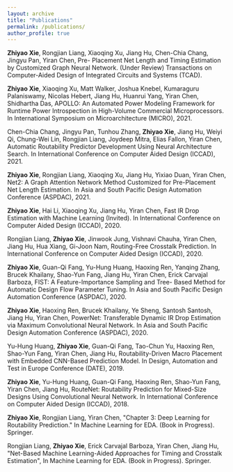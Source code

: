 ```yaml
---
layout: archive
title: "Publications"
permalink: /publications/
author_profile: true
---
```


**Zhiyao Xie**, Rongjian Liang, Xiaoqing Xu, Jiang Hu, Chen-Chia Chang, Jingyu Pan, Yiran Chen, Pre- Placement Net Length and Timing Estimation by Customized Graph Neural Network. (Under Review) Transactions on Computer-Aided Design of Integrated Circuits and Systems (TCAD).

**Zhiyao Xie**, Xiaoqing Xu, Matt Walker, Joshua Knebel, Kumaraguru Palaniswamy, Nicolas Hebert, Jiang Hu, Huanrui Yang, Yiran Chen, Shidhartha Das, APOLLO: An Automated Power Modeling Framework for Runtime Power Introspection in High-Volume Commercial Microprocessors. In International Symposium on Microarchitecture (MICRO), 2021.

Chen-Chia Chang, Jingyu Pan, Tunhou Zhang, **Zhiyao Xie**, Jiang Hu, Weiyi Qi, Chung-Wei Lin, Rongjian Liang, Joydeep Mitra, Elias Fallon, Yiran Chen, Automatic Routability Predictor Development Using Neural Architecture Search. In International Conference on Computer Aided Design (ICCAD), 2021.

**Zhiyao Xie**, Rongjian Liang, Xiaoqing Xu, Jiang Hu, Yixiao Duan, Yiran Chen, Net2: A Graph Attention Network Method Customized for Pre-Placement Net Length Estimation. In Asia and South Pacific Design Automation Conference (ASPDAC), 2021.

**Zhiyao Xie**, Hai Li, Xiaoqing Xu, Jiang Hu, Yiran Chen, Fast IR Drop Estimation with Machine Learning (Invited). In International Conference on Computer Aided Design (ICCAD), 2020.

Rongjian Liang, **Zhiyao Xie**, Jinwook Jung, Vishnavi Chauha, Yiran Chen, Jiang Hu, Hua Xiang, Gi-Joon Nam, Routing-Free Crosstalk Prediction. In International Conference on Computer Aided Design (ICCAD), 2020.

**Zhiyao Xie**, Guan-Qi Fang, Yu-Hung Huang, Haoxing Ren, Yanqing Zhang, Brucek Khailany, Shao-Yun Fang, Jiang Hu, Yiran Chen, Erick Carvajal Barboza, FIST: A Feature-Importance Sampling and Tree- Based Method for Automatic Design Flow Parameter Tuning. In Asia and South Pacific Design Automation Conference (ASPDAC), 2020.

**Zhiyao Xie**, Haoxing Ren, Brucek Khailany, Ye Sheng, Santosh Santosh, Jiang Hu, Yiran Chen, PowerNet: Transferable Dynamic IR Drop Estimation via Maximum Convolutional Neural Network. In Asia and South Pacific Design Automation Conference (ASPDAC), 2020.

Yu-Hung Huang, **Zhiyao Xie**, Guan-Qi Fang, Tao-Chun Yu, Haoxing Ren, Shao-Yun Fang, Yiran Chen, Jiang Hu, Routability-Driven Macro Placement with Embedded CNN-Based Prediction Model. In Design, Automation and Test in Europe Conference (DATE), 2019.

**Zhiyao Xie**, Yu-Hung Huang, Guan-Qi Fang, Haoxing Ren, Shao-Yun Fang, Yiran Chen, Jiang Hu, RouteNet: Routability Prediction for Mixed-Size Designs Using Convolutional Neural Network. In International Conference on Computer Aided Design (ICCAD), 2018.


**Zhiyao Xie**, Rongjian Liang, Yiran Chen, "Chapter 3: Deep Learning for Routability Prediction." In Machine Learning for EDA. (Book in Progress). Springer.

Rongjian Liang, **Zhiyao Xie**, Erick Carvajal Barboza, Yiran Chen, Jiang Hu,  "Net-Based Machine Learning-Aided Approaches for Timing and Crosstalk Estimation", In Machine Learning for EDA. (Book in Progress). Springer.


